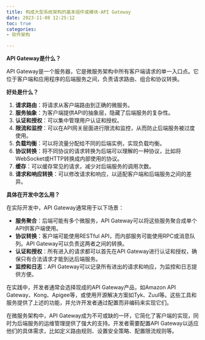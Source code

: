 ```yaml
---
title: 构成大型系统架构的基本组件或模块-API Gateway
date: 2023-11-08 12:25:12
toc: true
categories:
- 软件架构

---
```




**API Gateway是什么？**

API Gateway是一个服务器，它是微服务架构中所有客户端请求的单一入口点。它位于客户端和应用程序的后端服务之间，负责请求路由、组合和协议转换。

**好处是什么？**

1. **请求路由**：将请求从客户端路由到正确的微服务。
2. **服务抽象**：为客户端提供API的抽象层，隐藏了后端服务的复杂性。
3. **认证和授权**：可以集中管理用户认证和授权。
4. **限流和监控**：可以在API网关层面进行限流和监控，从而防止后端服务被过度使用。
5. **负载均衡**：可以将流量分配给不同的后端实例，实现负载均衡。
6. **协议转换**：将不同协议的请求转换为后端可以理解的一种协议，比如将WebSocket或HTTP转换成内部使用的协议。
7. **缓存**：可以缓存常见的请求，减少对后端服务的调用次数。
8. **请求和响应转换**：可以修改请求和响应，以适配客户端和后端服务之间的差异。

**具体在开发中怎么用？**

在实际开发中，API Gateway通常用于以下场景：

- **服务聚合**：后端可能有多个微服务，API Gateway可以将这些服务聚合成单个API供客户端使用。
- **协议转换**：客户端可能使用RESTful API，而内部服务可能使用RPC或消息队列。API Gateway可以负责这两者之间的转换。
- **认证和授权**：所有进入的请求都可以首先在API Gateway进行认证和授权，确保只有合法请求才能到达后端服务。
- **监控和日志**：API Gateway可以记录所有进出的请求和响应，为监控和日志提供方便。

在实践中，开发者通常会选择现成的API Gateway产品，如Amazon API Gateway、Kong、Apigee等，或使用开源解决方案如Tyk、Zuul等。这些工具和服务提供了上述的功能，并允许开发者通过配置而非编码来实现它们。

在微服务架构中，API Gateway成为不可或缺的一环，它简化了客户端的实现，同时为后端服务的运维管理提供了强大的支持。开发者需要配置API Gateway以适应他们的具体需求，比如定义路由规则、设置安全策略、配置限流规则等。